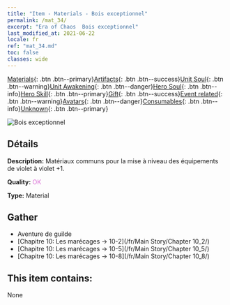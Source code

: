 ```yaml
---
title: "Item - Materials - Bois exceptionnel"
permalink: /mat_34/
excerpt: "Era of Chaos  Bois exceptionnel"
last_modified_at: 2021-06-22
locale: fr
ref: "mat_34.md"
toc: false
classes: wide
---
```

 [Materials](/ItemsFR/){: .btn .btn--primary}[Artifacts](/ItemsFR/Artifacts/){: .btn .btn--success}[Unit Soul](/ItemsFR/UnitSoul/){: .btn .btn--warning}[Unit Awakening](/ItemsFR/UnitAwakening/){: .btn .btn--danger}[Hero Soul](/ItemsFR/HeroSoul/){: .btn .btn--info}[Hero Skill](/ItemsFR/HeroSkill/){: .btn .btn--primary}[Gift](/ItemsFR/Gift/){: .btn .btn--success}[Event related](/ItemsFR/Events/){: .btn .btn--warning}[Avatars](/ItemsFR/Avatars/){: .btn .btn--danger}[Consumables](/ItemsFR/Consumables/){: .btn .btn--info}[Unknown](/ItemsFR/Unknown/){: .btn .btn--primary}

 ![Bois exceptionnel](/images/t/i_cailiao_mucai2.png)

## Détails
 **Description:** Matériaux communs pour la mise à niveau des équipements de violet à violet +1.

 **Quality:** <span style="color: #DA70D6">OK</span>

 **Type:** Material

## Gather

*    Aventure de guilde 
*    [Chapitre 10: Les marécages -> 10-2](/fr/Main Story/Chapter 10_2/) 
*    [Chapitre 10: Les marécages -> 10-5](/fr/Main Story/Chapter 10_5/) 
*    [Chapitre 10: Les marécages -> 10-8](/fr/Main Story/Chapter 10_8/) 

## This item contains:

  None


